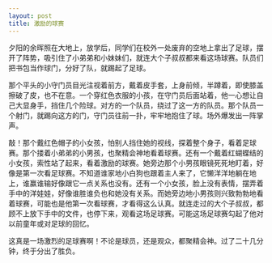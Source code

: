 ```yaml
---
layout: post
title: 激励的球赛
---
```



夕阳的余晖照在大地上，放学后，同学们在校外一处废弃的空地上拿出了足球，摆开了阵势，吸引住了小弟弟和小妹妹们，就连大个子叔叔都来看这场球赛。队员们把书包当作球门，分好了队，就踢起了足球。

那个平头的小守门员目光注视着前方，戴着皮手套，上身前倾，半蹲着，即使膝盖擦破了皮，也不在意。一个穿红色衣服的小孩，在守门员后面站着，他一心想让自己大显身手，挡住几个险球。对方的一个队员，绕过了这一方的队员。那个队员一个射门，就踢向这方的门，守门员往前一扑，牢牢地抱住了球。场外爆发出一阵掌声。

敲！那个戴红色帽子的小女孩，怕别人挡住她的视线，探着整个身子，看着足球赛。那个搂着小弟弟的小男孩，也聚精会神地看着球赛。还有一个戴着红蝴蝶结的小女孩，索性站了起来，看着激励的球赛。她旁边那个小男孩眼镜死死地盯着，好像是第一次看足球赛。不知道谁家地小白狗也跟着主人来了，它懒洋洋地躺在地上，谁赢谁输好像跟它一点关系也没有。还有一个小女孩，脸上没有表情，摆弄着手中的洋娃娃，好像谁胜谁负也和她没有关系。而她旁边地小男孩则兴致勃勃地看着球赛，可能也是他第一次看球赛，才看得这么认真。就连走过的大个子叔叔，都顾不上放下手中的文件，也停下来，观看这场足球赛。可能这场足球赛勾起了他对以前童年或对足球的回忆。

这真是一场激烈的足球赛啊！不论是球员，还是观众，都聚精会神。过了二十几分钟，终于分出了胜负。
